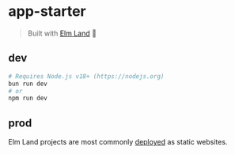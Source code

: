 # app-starter

> Built with [Elm Land](https://elm.land) 🌈

## dev

```bash
# Requires Node.js v18+ (https://nodejs.org)
bun run dev
# or
npm run dev
```

## prod

Elm Land projects are most commonly [deployed](https://elm.land/guide/deploying) as static websites.
